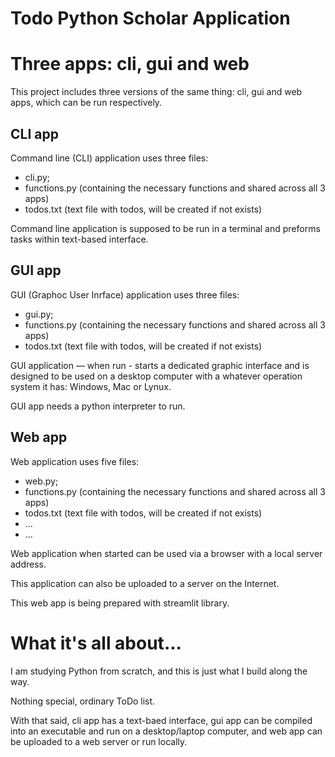 # Todo Python Scholar Application

# Three apps: cli, gui and web

This project includes three versions of the same thing: cli, gui and web apps, which can be run respectively.

## CLI app

Command line (CLI) application uses three files:

- cli.py;
- functions.py (containing the necessary functions and shared across all 3 apps)
- todos.txt (text file with todos, will be created if not exists)

Command line application is supposed to be run in a terminal and preforms tasks within text-based interface.

## GUI app

GUI (Graphoc User Inrface) application uses three files:

- gui.py;
- functions.py (containing the necessary functions and shared across all 3 apps)
- todos.txt (text file with todos, will be created if not exists)

GUI application — when run - starts a dedicated graphic interface and is designed to be used on a desktop computer with a whatever operation system it has: Windows, Mac or Lynux.

GUI app needs a python interpreter to run.

## Web app

Web application uses five files:

- web.py;
- functions.py (containing the necessary functions and shared across all 3 apps)
- todos.txt (text file with todos, will be created if not exists)
- ...
- ...

Web application when started can be used via a browser with a local server address.

This application can also be uploaded to a server on the Internet.

This web app is being prepared with streamlit library.


# What it's all about...

I am studying Python from scratch, and this is just what I build along the way.

Nothing special, ordinary ToDo list.

With that said, cli app has a text-baed interface, gui app can be compiled into an executable and run on a desktop/laptop computer, and web app can be uploaded to a web server or run locally.

